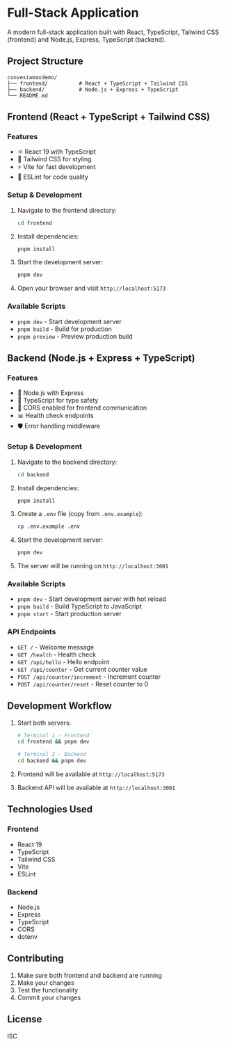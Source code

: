 # Full-Stack Application

A modern full-stack application built with React, TypeScript, Tailwind CSS (frontend) and Node.js, Express, TypeScript (backend).

## Project Structure

```
convexiamaxdemo/
├── frontend/          # React + TypeScript + Tailwind CSS
├── backend/           # Node.js + Express + TypeScript
└── README.md
```

## Frontend (React + TypeScript + Tailwind CSS)

### Features

- ⚛️ React 19 with TypeScript
- 🎨 Tailwind CSS for styling
- ⚡ Vite for fast development
- 🔧 ESLint for code quality

### Setup & Development

1. Navigate to the frontend directory:

   ```bash
   cd frontend
   ```

2. Install dependencies:

   ```bash
   pnpm install
   ```

3. Start the development server:

   ```bash
   pnpm dev
   ```

4. Open your browser and visit `http://localhost:5173`

### Available Scripts

- `pnpm dev` - Start development server
- `pnpm build` - Build for production
- `pnpm preview` - Preview production build

## Backend (Node.js + Express + TypeScript)

### Features

- 🚀 Node.js with Express
- 📝 TypeScript for type safety
- 🔄 CORS enabled for frontend communication
- 📊 Health check endpoints
- 🛡️ Error handling middleware

### Setup & Development

1. Navigate to the backend directory:

   ```bash
   cd backend
   ```

2. Install dependencies:

   ```bash
   pnpm install
   ```

3. Create a `.env` file (copy from `.env.example`):

   ```bash
   cp .env.example .env
   ```

4. Start the development server:

   ```bash
   pnpm dev
   ```

5. The server will be running on `http://localhost:3001`

### Available Scripts

- `pnpm dev` - Start development server with hot reload
- `pnpm build` - Build TypeScript to JavaScript
- `pnpm start` - Start production server

### API Endpoints

- `GET /` - Welcome message
- `GET /health` - Health check
- `GET /api/hello` - Hello endpoint
- `GET /api/counter` - Get current counter value
- `POST /api/counter/increment` - Increment counter
- `POST /api/counter/reset` - Reset counter to 0

## Development Workflow

1. Start both servers:

   ```bash
   # Terminal 1 - Frontend
   cd frontend && pnpm dev

   # Terminal 2 - Backend
   cd backend && pnpm dev
   ```

2. Frontend will be available at `http://localhost:5173`
3. Backend API will be available at `http://localhost:3001`

## Technologies Used

### Frontend

- React 19
- TypeScript
- Tailwind CSS
- Vite
- ESLint

### Backend

- Node.js
- Express
- TypeScript
- CORS
- dotenv

## Contributing

1. Make sure both frontend and backend are running
2. Make your changes
3. Test the functionality
4. Commit your changes

## License

ISC
